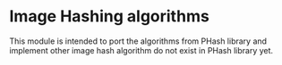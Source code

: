 Image Hashing algorithms
========================

This module is intended to port the algorithms from PHash library and implement other image hash
algorithm do not exist in PHash library yet.
